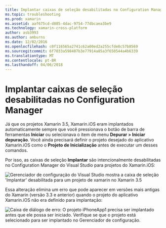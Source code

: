 ```yaml
---
title: Implantar caixas de seleção desabilitadas no Configuration Manager
ms.topic: troubleshooting
ms.prod: xamarin
ms.assetid: aaf675cd-d885-4dac-9754-77dbcaea3be9
ms.technology: xamarin-cross-platform
author: asb3993
ms.author: amburns
ms.date: 12/02/2016
ms.openlocfilehash: c0f116565a2741c62a00ed2a255cfde8c57b8569
ms.sourcegitcommit: 6f7033a598407b3e77914a85a3f650544a4b6339
ms.translationtype: MT
ms.contentlocale: pt-BR
ms.lasthandoff: 04/06/2018
---
```

# <a name="deploy-checkboxes-disabled-in-configuration-manager"></a>Implantar caixas de seleção desabilitadas no Configuration Manager

Já que os projetos Xamarin 3.5, Xamarin.iOS eram implantados automaticamente sempre que você pressionava o botão de barra de ferramentas **Iniciar** ou selecionava o item de menu **Depurar > Iniciar depuração**. Você ainda precisará definir o projeto desejado do aplicativo Xamarin.iOS como o **Projeto de Inicialização** antes de executar um desses comandos.

Por isso, as caixas de seleção **Implantar** são intencionalmente desabilitadas no Configuration Manager do Visual Studio para projetos do Xamarin.iOS:

![](deploy-checkboxes-images/configuration.png "Gerenciador de configuração do Visual Studio mostra a caixa de seleção 'Implantar' desabilitada para um projeto de xamarin no Xamarin 3.5")

Essa alteração elimina um erro que pode aparecer em versões mais antigas do Xamarin (versão 3.3 e anterior) quando o projeto do aplicativo Xamarin.iOS não era definido para implantação:

![](deploy-checkboxes-images/error.png "Caixa de diálogo de erro: O projeto iPhoneApp1 precisa ser implantado antes que ele possa ser iniciado. Verifique se que o projeto está selecionado para ser implantado no Gerenciador de configuração.")
